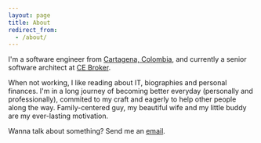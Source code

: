 ```yaml
---
layout: page
title: About
redirect_from:
  - /about/
---
```


I'm a software engineer from
[Cartagena, Colombia](http://goo.gl/mjkNI9),
and currently a senior software architect at
[CE Broker](https://www.cebroker.com).

<div class="github-cards">
  <div class="github-card" data-github="thelaxtsamurai"></div>
</div>

When not working, I like reading about IT, biographies and personal finances. I'm in a long journey of becoming better everyday (personally and professionally), commited to my craft and eagerly to help other people along the way. Family-centered guy, my beautiful wife and my little buddy are my ever-lasting motivation.

Wanna talk about something? Send me an [email](mailto:federico.v.garcia@gmail.com).

<script src="http://lab.lepture.com/github-cards/widget.js"></script>